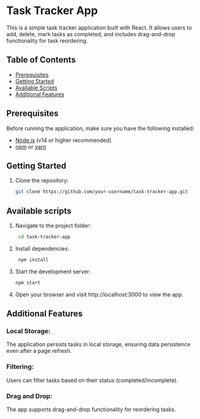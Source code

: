 # Task Tracker App

This is a simple task tracker application built with React. It allows users to add, delete, mark tasks as completed, and includes drag-and-drop functionality for task reordering.

## Table of Contents

- [Prerequisites](#prerequisites)
- [Getting Started](#getting-started)
- [Available Scripts](#available-scripts)
- [Additional Features](#additional-features)

## Prerequisites

Before running the application, make sure you have the following installed:

- [Node.js](https://nodejs.org/) (v14 or higher recommended)
- [npm](https://www.npmjs.com/) or [yarn](https://yarnpkg.com/)

## Getting Started

1. Clone the repository:

   ```bash
   git clone https://github.com/your-username/task-tracker-app.git

## Available scripts

1. Navigate to the project folder:

   ```bash
    cd task-tracker-app

2. Install dependencies:

   ```bash
    npm install

3. Start the development server:
    ```bash
    npm start
4. Open your browser and visit http://localhost:3000 to view the app.

## Additional Features

### Local Storage: 
The application persists tasks in local storage, ensuring data persistence even after a page refresh.

### Filtering: 
Users can filter tasks based on their status (completed/incomplete).

### Drag and Drop:
The app supports drag-and-drop functionality for reordering tasks.
